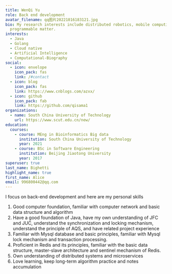 ```yaml
---
title: WenQi Yu
role: Back end development
avatar_filename: qq图片20221016183121.jpg
bio: My research interests include distributed robotics, mobile computing and
  programmable matter.
interests:
  - Java
  - Golang
  - Cloud native
  - Artificial Intelligence
  - Computational-Biography
social:
  - icon: envelope
    icon_pack: fas
    link: /#contact
  - icon: blog
    icon_pack: fas
    link: https://www.cnblogs.com/azxx/
  - icon: github
    icon_pack: fab
    link: https://github.com/qisama1
organizations:
  - name: South China University of Technology
    url: https://www.scut.edu.cn/new/
education:
  courses:
    - course: MEng in Bioinformatics Big data
      institution: South China University of Technology
      year: 2021
    - course: BSc in Software Engineering
      institution: Beijing Jiaotong University
      year: 2017
superuser: true
last_name: Bighetti
highlight_name: true
first_name: Alice
email: 996800442@qq.com
---
```



I focus on back-end development and here are my personal skills

1. Good computer foundation, familiar with computer network and basic data structure and algorithm
2. Have a good foundation of Java, have my own understanding of JFC and JUC, understand the synchronization and locking mechanism, understand the principle of AQS, and have related project experience
3. Familiar with Mysql database and basic principles, familiar with Mysql lock mechanism and transaction processing.
4. Proficient in Redis and its principles, familiar with the basic data structure, master-slave architecture and sentinel mechanism of Redis.
5. Own understanding of distributed systems and microservices
6. Love learning, keep long-term algorithm practice and notes accumulation